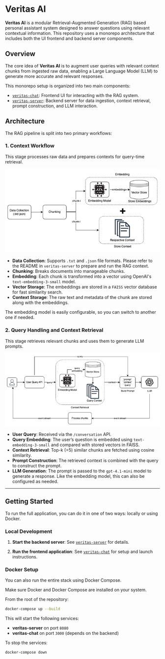 # Veritas AI

**Veritas AI** is a modular Retrieval-Augmented Generation (RAG) based personal assistant system designed to answer questions using relevant contextual information. This repository uses a monorepo architecture that includes both the UI frontend and backend server components.

## Overview

The core idea of **Veritas AI** is to augment user queries with relevant context chunks from ingested raw data, enabling a Large Language Model (LLM) to generate more accurate and relevant responses.

This monorepo setup is organized into two main components:

- [`veritas-chat`](./veritas-chat): Frontend UI for interacting with the RAG system.
- [`veritas-server`](./veritas-server): Backend server for data ingestion, context retrieval, prompt construction, and LLM interaction.

## Architecture

The RAG pipeline is split into two primary workflows:

### 1. Context Workflow

This stage processes raw data and prepares contexts for query-time retrieval.

![Context Workflow](./resources/context-workflow.png)

- **Data Collection**: Supports `.txt` and `.json` file formats. Please refer to the README in `veritas-server` to prepare and run the RAG context.
- **Chunking**: Breaks documents into manageable chunks.
- **Embedding**: Each chunk is transformed into a vector using OpenAI's `text-embedding-3-small` model.
- **Vector Storage**: The embeddings are stored in a `FAISS` vector database for fast similarity search.
- **Context Storage**: The raw text and metadata of the chunk are stored along with the embeddings.

The embedding model is easily configurable, so you can switch to another one if needed.

### 2. Query Handling and Context Retrieval

This stage retrieves relevant chunks and uses them to generate LLM prompts.

![User Query Workflow](./resources/user-query-workflow.png)

- **User Query**: Received via the `/conversation` API.
- **Query Embedding**: The user’s question is embedded using `text-embedding-3-small` and compared with stored vectors in FAISS.
- **Context Retrieval**: Top-k (=5) similar chunks are fetched using cosine similarity.
- **Prompt Construction**: The retrieved context is combined with the query to construct the prompt.
- **LLM Generation**: The prompt is passed to the `gpt-4.1-mini` model to generate a response. Like the embedding model, this can also be configured as needed.

---

## Getting Started

To run the full application, you can do it in one of two ways: locally or using Docker.

### Local Development

1. **Start the backend server**:
   See [`veritas-server`](./veritas-server/README.md) for details.

2. **Run the frontend application**:
   See [`veritas-chat`](./veritas-chat/README.md) for setup and launch instructions.

### Docker Setup

You can also run the entire stack using Docker Compose.

Make sure Docker and Docker Compose are installed on your system.

From the root of the repository:

```bash
docker-compose up --build
```

This will start the following services:

- **veritas-server** on port `8080`
- **veritas-chat** on port `3000` (depends on the backend)

To stop the services:

```bash
docker-compose down
```
